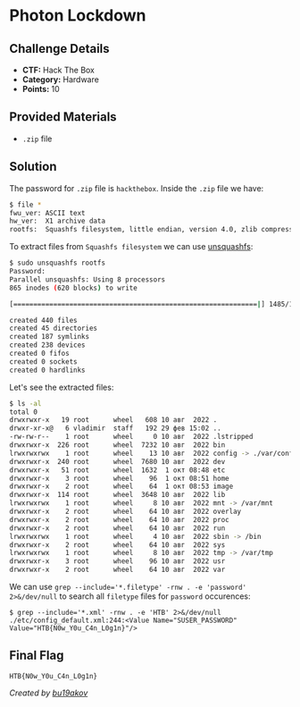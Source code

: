 # Photon Lockdown

## Challenge Details 

- **CTF:** Hack The Box
- **Category:** Hardware
- **Points:** 10

## Provided Materials

- `.zip` file

## Solution

The password for `.zip` file is `hackthebox`. Inside the `.zip` file we have:

```sh
$ file *
fwu_ver: ASCII text
hw_ver:  X1 archive data
rootfs:  Squashfs filesystem, little endian, version 4.0, zlib compressed, 10936182 bytes, 910 inodes, blocksize: 131072 bytes, created: Sun Oct  1 07:02:43 2023
```

To extract files from `Squashfs filesystem` we can use [unsquashfs](https://manpages.ubuntu.com/manpages/focal/man1/unsquashfs.1.html):

```sh
$ sudo unsquashfs rootfs
Password:
Parallel unsquashfs: Using 8 processors
865 inodes (620 blocks) to write

[=============================================================|] 1485/1485 100%

created 440 files
created 45 directories
created 187 symlinks
created 238 devices
created 0 fifos
created 0 sockets
created 0 hardlinks
```

Let's see the extracted files:

```sh
$ ls -al
total 0
drwxrwxr-x   19 root      wheel   608 10 авг  2022 .
drwxr-xr-x@   6 vladimir  staff   192 29 фев 15:02 ..
-rw-rw-r--    1 root      wheel     0 10 авг  2022 .lstripped
drwxrwxr-x  226 root      wheel  7232 10 авг  2022 bin
lrwxrwxrwx    1 root      wheel    13 10 авг  2022 config -> ./var/config/
drwxrwxr-x  240 root      wheel  7680 10 авг  2022 dev
drwxrwxr-x   51 root      wheel  1632  1 окт 08:48 etc
drwxrwxr-x    3 root      wheel    96  1 окт 08:51 home
drwxrwxr-x    2 root      wheel    64  1 окт 08:53 image
drwxrwxr-x  114 root      wheel  3648 10 авг  2022 lib
lrwxrwxrwx    1 root      wheel     8 10 авг  2022 mnt -> /var/mnt
drwxrwxr-x    2 root      wheel    64 10 авг  2022 overlay
drwxrwxr-x    2 root      wheel    64 10 авг  2022 proc
drwxrwxr-x    2 root      wheel    64 10 авг  2022 run
lrwxrwxrwx    1 root      wheel     4 10 авг  2022 sbin -> /bin
drwxrwxr-x    2 root      wheel    64 10 авг  2022 sys
lrwxrwxrwx    1 root      wheel     8 10 авг  2022 tmp -> /var/tmp
drwxrwxr-x    3 root      wheel    96 10 авг  2022 usr
drwxrwxr-x    2 root      wheel    64 10 авг  2022 var
```

We can use `grep --include='*.filetype' -rnw . -e 'password' 2>&/dev/null` to search all `filetype` files for `password` occurences:

```
$ grep --include='*.xml' -rnw . -e 'HTB' 2>&/dev/null
./etc/config_default.xml:244:<Value Name="SUSER_PASSWORD" Value="HTB{N0w_Y0u_C4n_L0g1n}"/>
```

## Final Flag

`HTB{N0w_Y0u_C4n_L0g1n}`

*Created by [bu19akov](https://github.com/bu19akov)*